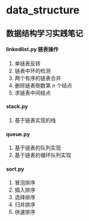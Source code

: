 # data_structure
## 数据结构学习实践笔记
#### linkedlist.py 链表操作
1. 单链表反转 
2. 链表中环的检测
3. 两个有序的链表合并
4. 删除链表倒数第 n 个结点
5. 求链表中间结点

#### stack.py 
1. 基于链表实现的栈

#### queue.py
1. 基于链表的队列实现
2. 基于链表的循环队列实现

#### sort.py
1. 冒泡排序
2. 插入排序
3. 选择排序
4. 归并排序
5. 快速排序
